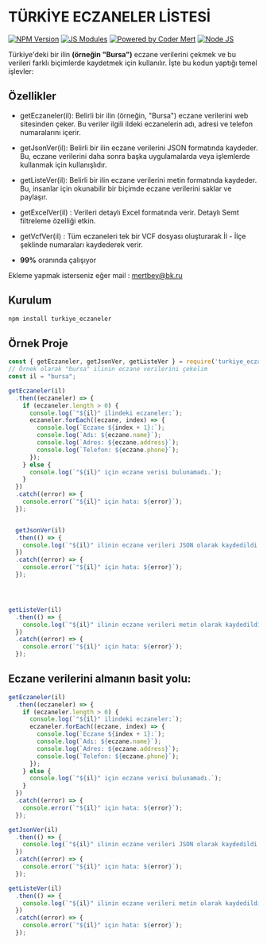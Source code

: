 # TÜRKİYE ECZANELER LİSTESİ

[![NPM Version](https://badge.fury.io/js/turkiye_eczaneler.svg)](https://badge.fury.io/js/turkiye_eczaneler) [![JS Modules](https://img.shields.io/badge/JS-Modules-brightgreen)](https://github.com/codermert) [![Powered by Coder Mert](https://img.shields.io/badge/Powered%20By-Coder%20Mert-brightgreen.svg)](https://github.com/codermert) [![Node JS](https://img.shields.io/badge/%3C%2F%3E-Nodejs-blue.svg)](https://nodejs.org/tr)




Türkiye'deki bir ilin **(örneğin "Bursa")** eczane verilerini çekmek ve bu verileri farklı biçimlerde kaydetmek için kullanılır. İşte bu kodun yaptığı temel işlevler:

## Özellikler

- getEczaneler(il): Belirli bir ilin (örneğin, "Bursa") eczane verilerini web sitesinden çeker. Bu veriler ilgili ildeki eczanelerin adı, adresi ve telefon numaralarını içerir.

- getJsonVer(il): Belirli bir ilin eczane verilerini JSON formatında kaydeder. Bu, eczane verilerini daha sonra başka uygulamalarda veya işlemlerde kullanmak için kullanışlıdır.

- getListeVer(il): Belirli bir ilin eczane verilerini metin formatında kaydeder. Bu, insanlar için okunabilir bir biçimde eczane verilerini saklar ve paylaşır.

- getExcelVer(il) : Verileri detaylı Excel formatında verir. Detaylı Semt filtreleme özelliği etkin.

- getVcfVer(il) : Tüm eczaneleri tek bir VCF dosyası oluşturarak İl - İlçe şeklinde numaraları kaydederek verir.


- **99%** oranında çalışıyor

Ekleme yapmak isterseniz eğer mail : mertbey@bk.ru

## Kurulum

```bash
npm install turkiye_eczaneler
```


## Örnek Proje

```javascript
const { getEczaneler, getJsonVer, getListeVer } = require('turkiye_eczaneler'); 
// Örnek olarak "bursa" ilinin eczane verilerini çekelim
const il = "bursa";

getEczaneler(il)
  .then((eczaneler) => {
    if (eczaneler.length > 0) {
      console.log(`"${il}" ilindeki eczaneler:`);
      eczaneler.forEach((eczane, index) => {
        console.log(`Eczane ${index + 1}:`);
        console.log(`Adı: ${eczane.name}`);
        console.log(`Adres: ${eczane.address}`);
        console.log(`Telefon: ${eczane.phone}`);
      });
    } else {
      console.log(`"${il}" için eczane verisi bulunamadı.`);
    }
  })
  .catch((error) => {
    console.error(`"${il}" için hata: ${error}`);
  });


  getJsonVer(il)
  .then(() => {
    console.log(`"${il}" ilinin eczane verileri JSON olarak kaydedildi.`);
  })
  .catch((error) => {
    console.error(`"${il}" için hata: ${error}`);
  });




getListeVer(il)
  .then(() => {
    console.log(`"${il}" ilinin eczane verileri metin olarak kaydedildi.`);
  })
  .catch((error) => {
    console.error(`"${il}" için hata: ${error}`);
  });

```

## Eczane verilerini almanın basit yolu:

```javascript
getEczaneler(il)
  .then((eczaneler) => {
    if (eczaneler.length > 0) {
      console.log(`"${il}" ilindeki eczaneler:`);
      eczaneler.forEach((eczane, index) => {
        console.log(`Eczane ${index + 1}:`);
        console.log(`Adı: ${eczane.name}`);
        console.log(`Adres: ${eczane.address}`);
        console.log(`Telefon: ${eczane.phone}`);
      });
    } else {
      console.log(`"${il}" için eczane verisi bulunamadı.`);
    }
  })
  .catch((error) => {
    console.error(`"${il}" için hata: ${error}`);
  });
```


```javascript
getJsonVer(il)
  .then(() => {
    console.log(`"${il}" ilinin eczane verileri JSON olarak kaydedildi.`);
  })
  .catch((error) => {
    console.error(`"${il}" için hata: ${error}`);
  });
```


```javascript
getListeVer(il)
  .then(() => {
    console.log(`"${il}" ilinin eczane verileri metin olarak kaydedildi.`);
  })
  .catch((error) => {
    console.error(`"${il}" için hata: ${error}`);
  });

```

